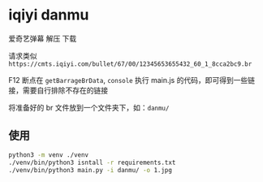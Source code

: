 # iqiyi danmu

爱奇艺弹幕 解压 下载

请求类似 `https://cmts.iqiyi.com/bullet/67/00/12345653655432_60_1_8cca2bc9.br`

F12 断点在 `getBarrageBrData`, `console` 执行 main.js 的代码，即可得到一些链接，需要自行排除不存在的链接

将准备好的 br 文件放到一个文件夹下，如：`danmu/`

## 使用

```sh
python3 -m venv ./venv
./venv/bin/python3 isntall -r requirements.txt
./venv/bin/python3 main.py -i danmu/ -o 1.jpg
```
